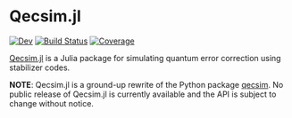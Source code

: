 # Qecsim.jl

<!-- [![Stable](https://img.shields.io/badge/docs-stable-blue.svg)](https://dkt29.github.io/Qecsim.jl/stable) -->

[![Dev](https://img.shields.io/badge/docs-dev-blue.svg)](https://dkt29.github.io/Qecsim.jl/dev)
[![Build Status](https://github.com/dkt29/Qecsim.jl/workflows/CI/badge.svg)](https://github.com/dkt29/Qecsim.jl/actions)
[![Coverage](https://codecov.io/gh/dkt29/Qecsim.jl/branch/main/graph/badge.svg?token=RDJNP9JX32)](https://codecov.io/gh/dkt29/Qecsim.jl)

[Qecsim.jl](https://github.com/dkt29/Qecsim.jl) is a Julia package for
simulating quantum error correction using stabilizer codes.

**NOTE**: Qecsim.jl is a ground-up rewrite of the Python package
[qecsim](https://github.com/qecsim/qecsim). No public release of Qecsim.jl is
currently available and the API is subject to change without notice.
